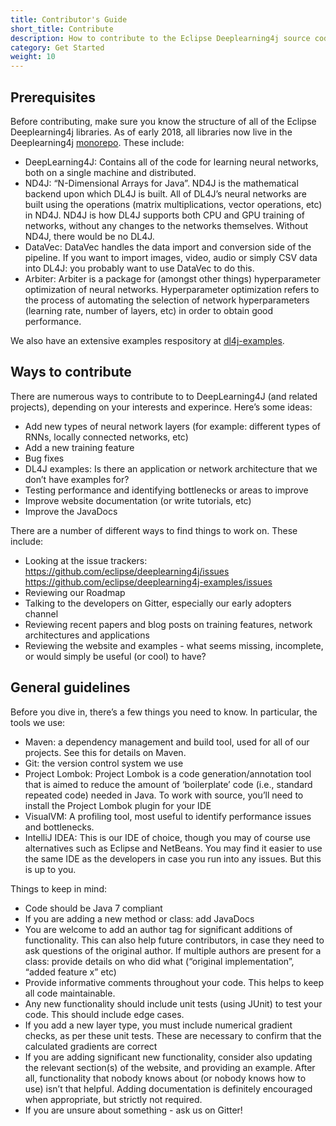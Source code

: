 ```yaml
---
title: Contributor's Guide
short_title: Contribute
description: How to contribute to the Eclipse Deeplearning4j source code.
category: Get Started
weight: 10
---
```


## Prerequisites

Before contributing, make sure you know the structure of all of the Eclipse Deeplearning4j libraries. As of early 2018, all libraries now live in the Deeplearning4j [monorepo](https://github.com/eclipse/deeplearning4j). These include:

- DeepLearning4J: Contains all of the code for learning neural networks, both on a single machine and distributed.
- ND4J: “N-Dimensional Arrays for Java”. ND4J is the mathematical backend upon which DL4J is built. All of DL4J’s neural networks are built using the operations (matrix multiplications, vector operations, etc) in ND4J. ND4J is how DL4J supports both CPU and GPU training of networks, without any changes to the networks themselves. Without ND4J, there would be no DL4J.
- DataVec: DataVec handles the data import and conversion side of the pipeline. If you want to import images, video, audio or simply CSV data into DL4J: you probably want to use DataVec to do this.
- Arbiter: Arbiter is a package for (amongst other things) hyperparameter optimization of neural networks. Hyperparameter optimization refers to the process of automating the selection of network hyperparameters (learning rate, number of layers, etc) in order to obtain good performance.

We also have an extensive examples respository at [dl4j-examples](https://github.com/eclipse/deeplearning4j-examples).


## Ways to contribute

There are numerous ways to contribute to to DeepLearning4J (and related projects), depending on your interests and experince. Here’s some ideas:

- Add new types of neural network layers (for example: different types of RNNs, locally connected networks, etc)
- Add a new training feature
- Bug fixes
- DL4J examples: Is there an application or network architecture that we don’t have examples for?
- Testing performance and identifying bottlenecks or areas to improve
- Improve website documentation (or write tutorials, etc)
- Improve the JavaDocs


There are a number of different ways to find things to work on. These include:

- Looking at the issue trackers:
https://github.com/eclipse/deeplearning4j/issues
https://github.com/eclipse/deeplearning4j-examples/issues
- Reviewing our Roadmap
- Talking to the developers on Gitter, especially our early adopters channel
- Reviewing recent papers and blog posts on training features, network architectures and applications
- Reviewing the website and examples - what seems missing, incomplete, or would simply be useful (or cool) to have?

## General guidelines

Before you dive in, there’s a few things you need to know. In particular, the tools we use:

- Maven: a dependency management and build tool, used for all of our projects. See this for details on Maven.
- Git: the version control system we use
- Project Lombok: Project Lombok is a code generation/annotation tool that is aimed to reduce the amount of ‘boilerplate’ code (i.e., standard repeated code) needed in Java. To work with source, you’ll need to install the Project Lombok plugin for your IDE
- VisualVM: A profiling tool, most useful to identify performance issues and bottlenecks.
- IntelliJ IDEA: This is our IDE of choice, though you may of course use alternatives such as Eclipse and NetBeans. You may find it easier to use the same IDE as the developers in case you run into any issues. But this is up to you.

Things to keep in mind:

- Code should be Java 7 compliant
- If you are adding a new method or class: add JavaDocs
- You are welcome to add an author tag for significant additions of functionality. This can also help future contributors, in case they need to ask questions of the original author. If multiple authors are present for a class: provide details on who did what (“original implementation”, “added feature x” etc)
- Provide informative comments throughout your code. This helps to keep all code maintainable.
- Any new functionality should include unit tests (using JUnit) to test your code. This should include edge cases.
- If you add a new layer type, you must include numerical gradient checks, as per these unit tests. These are necessary to confirm that the calculated gradients are correct
- If you are adding significant new functionality, consider also updating the relevant section(s) of the website, and providing an example. After all, functionality that nobody knows about (or nobody knows how to use) isn’t that helpful. Adding documentation is definitely encouraged when appropriate, but strictly not required.
- If you are unsure about something - ask us on Gitter!
